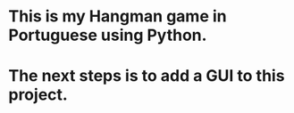 # This is my Hangman game in Portuguese using Python.

# The next steps is to add a GUI to this project.
